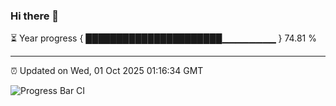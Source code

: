 ### Hi there 👋

⏳ Year progress { ██████████████████████▁▁▁▁▁▁▁▁ } 74.81 %

---

⏰ Updated on Wed, 01 Oct 2025 01:16:34 GMT

![Progress Bar CI](https://github.com/liununu/liununu/workflows/Progress%20Bar%20CI/badge.svg)
